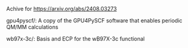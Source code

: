 Achive for https://arxiv.org/abs/2408.03273

gpu4pyscf/: A copy of the GPU4PySCF software that enables periodic QM/MM calculations

wb97x-3c/:  Basis and ECP for the wB97X-3c functional
